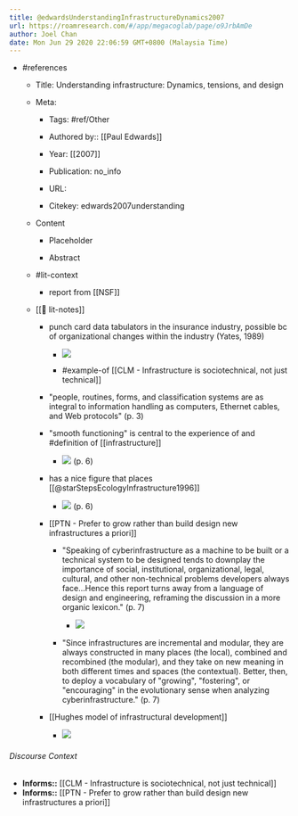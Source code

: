 ```yaml
---
title: @edwardsUnderstandingInfrastructureDynamics2007
url: https://roamresearch.com/#/app/megacoglab/page/o9JrbAmDe
author: Joel Chan
date: Mon Jun 29 2020 22:06:59 GMT+0800 (Malaysia Time)
---
```


- #references

    - Title: Understanding infrastructure: Dynamics, tensions, and design

    - Meta:

        - Tags: #ref/Other

        - Authored by::  [[Paul Edwards]]

        - Year: [[2007]]

        - Publication: no_info

        - URL:

        - Citekey: edwards2007understanding

    - Content

        - Placeholder

        - Abstract

    - #lit-context

        - report from [[NSF]]

    - [[📝 lit-notes]]

        - punch card data tabulators in the insurance industry, possible bc of organizational changes within the industry (Yates, 1989)

            - ![](https://firebasestorage.googleapis.com/v0/b/firescript-577a2.appspot.com/o/imgs%2Fapp%2Fmegacoglab%2FbTm_p91ccY.png?alt=media&token=ce626ad6-b9f5-4cbd-a232-61a1c07e44ec)

            - #example-of [[CLM - Infrastructure is sociotechnical, not just technical]]

        - "people, routines, forms, and classification systems are as integral to information handling as computers, Ethernet cables, and Web protocols" (p. 3)

        - "smooth functioning" is central to the experience of and #definition of [[infrastructure]]

            - ![](https://firebasestorage.googleapis.com/v0/b/firescript-577a2.appspot.com/o/imgs%2Fapp%2Fmegacoglab%2F1eqgPhllzH.png?alt=media&token=9acdb514-9d22-4197-8fcd-ce222cbef2fe) (p. 6)

        - has a nice figure that places [[@starStepsEcologyInfrastructure1996]]

            - ![](https://firebasestorage.googleapis.com/v0/b/firescript-577a2.appspot.com/o/imgs%2Fapp%2Fmegacoglab%2F5ppt7vdS03.png?alt=media&token=9fae9aa5-cf16-421f-923b-b05e09367166) (p. 6)

        - [[PTN - Prefer to grow rather than build  design new infrastructures a priori]]

            - "Speaking of cyberinfrastructure as a machine to be built or a technical system to be designed tends to downplay the importance of social, institutional, organizational, legal, cultural, and other non-technical problems developers always face...Hence this report turns away from a language of design and engineering, reframing the discussion in a more organic lexicon." (p. 7)

                - ![](https://firebasestorage.googleapis.com/v0/b/firescript-577a2.appspot.com/o/imgs%2Fapp%2Fmegacoglab%2FigGulc_cco.png?alt=media&token=cd7b9850-58a9-4d00-a3a6-0773d9642985)

            - "Since infrastructures are incremental and modular, they are always constructed in many places (the local), combined and recombined (the modular), and they take on new meaning in both different times and spaces (the contextual). Better, then, to deploy a vocabulary of "growing", "fostering", or "encouraging" in the evolutionary sense when analyzing cyberinfrastructure." (p. 7)

        - [[Hughes model of infrastructural development]]

            - ![](https://firebasestorage.googleapis.com/v0/b/firescript-577a2.appspot.com/o/imgs%2Fapp%2Fmegacoglab%2F-doNGVQpLS.png?alt=media&token=e609c932-4730-4ad3-8678-7b6c3fd22b53)

###### Discourse Context

- **Informs::** [[CLM - Infrastructure is sociotechnical, not just technical]]
- **Informs::** [[PTN - Prefer to grow rather than build  design new infrastructures a priori]]
